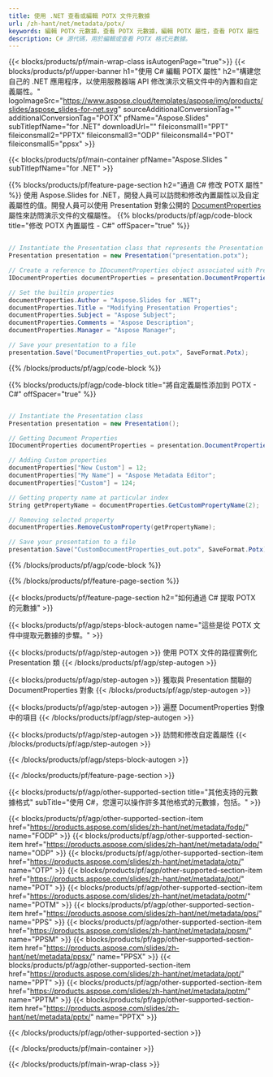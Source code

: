 ```yaml
---
title: 使用 .NET 查看或編輯 POTX 文件元數據
url: /zh-hant/net/metadata/potx/
keywords: 編輯 POTX 元數據，查看 POTX 元數據，編輯 POTX 屬性，查看 POTX 屬性
description: C# 源代碼，用於編輯或查看 POTX 格式元數據。
---
```


{{< blocks/products/pf/main-wrap-class isAutogenPage="true">}}
{{< blocks/products/pf/upper-banner h1="使用 C# 編輯 POTX 屬性" h2="構建您自己的 .NET 應用程序，以使用服務器端 API 修改演示文稿文件中的內置和自定義屬性。" logoImageSrc="https://www.aspose.cloud/templates/aspose/img/products/slides/aspose_slides-for-net.svg" sourceAdditionalConversionTag="" additionalConversionTag="POTX" pfName="Aspose.Slides" subTitlepfName="for .NET" downloadUrl="" fileiconsmall1="PPT" fileiconsmall2="PPTX" fileiconsmall3="ODP" fileiconsmall4="POT" fileiconsmall5="ppsx" >}}

{{< blocks/products/pf/main-container pfName="Aspose.Slides " subTitlepfName="for .NET" >}}

{{% blocks/products/pf/feature-page-section  h2="通過 C# 修改 POTX 屬性" %}}
使用 Aspose.Slides for .NET，開發人員可以訪問和修改內置屬性以及自定義屬性的值。開發人員可以使用 Presentation 對象公開的 [DocumentProperties](https://reference.aspose.com/slides/net/aspose.slides/documentproperties/) 屬性來訪問演示文件的文檔屬性。
{{% blocks/products/pf/agp/code-block title="修改 POTX 內置屬性 - C#" offSpacer="true" %}}

```cs

// Instantiate the Presentation class that represents the Presentation
Presentation presentation = new Presentation("presentation.potx");

// Create a reference to IDocumentProperties object associated with Presentation
IDocumentProperties documentProperties = presentation.DocumentProperties;

// Set the builtin properties
documentProperties.Author = "Aspose.Slides for .NET";
documentProperties.Title = "Modifying Presentation Properties";
documentProperties.Subject = "Aspose Subject";
documentProperties.Comments = "Aspose Description";
documentProperties.Manager = "Aspose Manager";

// Save your presentation to a file
presentation.Save("DocumentProperties_out.potx", SaveFormat.Potx);
```

{{% /blocks/products/pf/agp/code-block %}}

{{% blocks/products/pf/agp/code-block title="將自定義屬性添加到 POTX - C#" offSpacer="true" %}}

```cs

// Instantiate the Presentation class
Presentation presentation = new Presentation();

// Getting Document Properties
IDocumentProperties documentProperties = presentation.DocumentProperties;

// Adding Custom properties
documentProperties["New Custom"] = 12;
documentProperties["My Name"] = "Aspose Metadata Editor";
documentProperties["Custom"] = 124;

// Getting property name at particular index
String getPropertyName = documentProperties.GetCustomPropertyName(2);

// Removing selected property
documentProperties.RemoveCustomProperty(getPropertyName);

// Save your presentation to a file
presentation.Save("CustomDocumentProperties_out.potx", SaveFormat.Potx);
```

{{% /blocks/products/pf/agp/code-block %}}

{{% /blocks/products/pf/feature-page-section %}}

{{< blocks/products/pf/feature-page-section  h2="如何通過 C# 提取 POTX 的元數據" >}}

{{< blocks/products/pf/agp/steps-block-autogen name="這些是從 POTX 文件中提取元數據的步驟。" >}}

{{< blocks/products/pf/agp/step-autogen >}}
使用 POTX 文件的路徑實例化 Presentation 類
{{< /blocks/products/pf/agp/step-autogen >}}

{{< blocks/products/pf/agp/step-autogen >}}
獲取與 Presentation 關聯的 DocumentProperties 對象
{{< /blocks/products/pf/agp/step-autogen >}}

{{< blocks/products/pf/agp/step-autogen >}}
遍歷 DocumentProperties 對像中的項目
{{< /blocks/products/pf/agp/step-autogen >}}

{{< blocks/products/pf/agp/step-autogen >}}
訪問和修改自定義屬性
{{< /blocks/products/pf/agp/step-autogen >}}

{{< /blocks/products/pf/agp/steps-block-autogen >}}

{{< /blocks/products/pf/feature-page-section >}}

{{< blocks/products/pf/agp/other-supported-section title="其他支持的元數據格式" subTitle="使用 C#，您還可以操作許多其他格式的元數據，包括。" >}}

{{< blocks/products/pf/agp/other-supported-section-item href="https://products.aspose.com/slides/zh-hant/net/metadata/fodp/" name="FODP" >}}
{{< blocks/products/pf/agp/other-supported-section-item href="https://products.aspose.com/slides/zh-hant/net/metadata/odp/" name="ODP" >}}
{{< blocks/products/pf/agp/other-supported-section-item href="https://products.aspose.com/slides/zh-hant/net/metadata/otp/" name="OTP" >}}
{{< blocks/products/pf/agp/other-supported-section-item href="https://products.aspose.com/slides/zh-hant/net/metadata/pot/" name="POT" >}}
{{< blocks/products/pf/agp/other-supported-section-item href="https://products.aspose.com/slides/zh-hant/net/metadata/potm/" name="POTM" >}}
{{< blocks/products/pf/agp/other-supported-section-item href="https://products.aspose.com/slides/zh-hant/net/metadata/pps/" name="PPS" >}}
{{< blocks/products/pf/agp/other-supported-section-item href="https://products.aspose.com/slides/zh-hant/net/metadata/ppsm/" name="PPSM" >}}
{{< blocks/products/pf/agp/other-supported-section-item href="https://products.aspose.com/slides/zh-hant/net/metadata/ppsx/" name="PPSX" >}}
{{< blocks/products/pf/agp/other-supported-section-item href="https://products.aspose.com/slides/zh-hant/net/metadata/ppt/" name="PPT" >}}
{{< blocks/products/pf/agp/other-supported-section-item href="https://products.aspose.com/slides/zh-hant/net/metadata/pptm/" name="PPTM" >}}
{{< blocks/products/pf/agp/other-supported-section-item href="https://products.aspose.com/slides/zh-hant/net/metadata/pptx/" name="PPTX" >}}


{{< /blocks/products/pf/agp/other-supported-section >}}

{{< /blocks/products/pf/main-container >}}
    
{{< /blocks/products/pf/main-wrap-class >}}